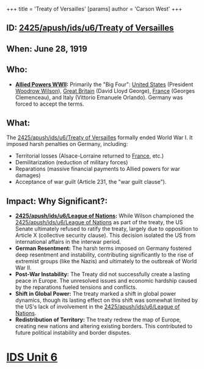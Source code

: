 +++
 title = 'Treaty of Versailles'
[params]
	author = 'Carson West'
+++
## ID: [2425/apush/ids/u6/Treaty of Versailles](./../2425/apush/ids/u6/treaty-of-versailles/)

## When: June 28, 1919

## Who: 
* **[Allied Powers WWII](./../allied-powers-wwii/):** Primarily the "Big Four":  [United States](./../united-states/) (President [Woodrow Wilson](./../woodrow-wilson/)), [Great Britain](./../great-britain/) (David Lloyd George), [France](./../france/) (Georges Clemenceau), and Italy (Vittorio Emanuele Orlando).  Germany was forced to accept the terms.

## What: 
The [2425/apush/ids/u6/Treaty of Versailles](./../2425/apush/ids/u6/treaty-of-versailles/) formally ended World War I.  It imposed harsh penalties on Germany, including:
* Territorial losses (Alsace-Lorraine returned to [France](./../france/), etc.)
* Demilitarization (reduction of military forces)
* Reparations (massive financial payments to Allied powers for war damages)
* Acceptance of war guilt (Article 231, the "war guilt clause").

## Impact: Why Significant?:
* **[2425/apush/ids/u6/League of Nations](./../2425/apush/ids/u6/league-of-nations/):** While Wilson championed the [2425/apush/ids/u6/League of Nations](./../2425/apush/ids/u6/league-of-nations/) as part of the treaty, the US Senate ultimately refused to ratify the treaty, largely due to opposition to Article X (collective security clause). This decision isolated the US from international affairs in the interwar period.
* **German Resentment:** The harsh terms imposed on Germany fostered deep resentment and instability, contributing significantly to the rise of extremist groups (like the Nazis) and ultimately to the outbreak of World War II.
* **Post-War Instability:** The Treaty did not successfully create a lasting peace in Europe.  The unresolved issues and economic hardship caused by the reparations fueled tensions and conflicts.
* **Shift in Global Power:** The treaty marked a shift in global power dynamics, though its lasting effect on this shift was somewhat limited by the US's lack of involvement in the [2425/apush/ids/u6/League of Nations](./../2425/apush/ids/u6/league-of-nations/).
* **Redistribution of Territory:** The treaty redrew the map of Europe, creating new nations and altering existing borders. This contributed to future political instability and border disputes.

# [IDS Unit 6](./../ids-unit-6/)